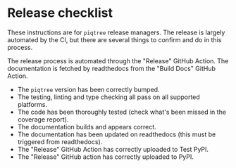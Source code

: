 # Release checklist

These instructions are for `piqtree` release managers.
The release is largely automated by the CI, but there are several things to confirm and do in this process.

The release process is automated through the "Release" GitHub Action.
The documentation is fetched by readthedocs from the "Build Docs" GitHub Action.

- The `piqtree` version has been correctly bumped.
- The testing, linting and type checking all pass on all supported platforms.
- The code has been thoroughly tested (check what's been missed in the coverage report).
- The documentation builds and appears correct.
- The documentation has been updated on readthedocs (this must be triggered from readthedocs).
- The "Release" GitHub Action has correctly uploaded to Test PyPI.
- The "Release" GitHub action has correctly uploaded to PyPI.
